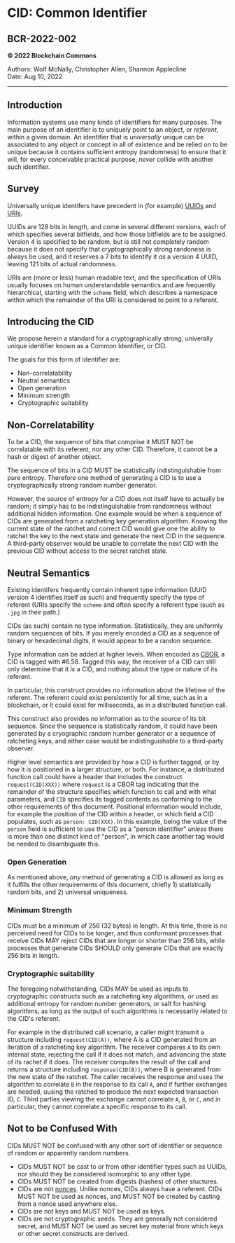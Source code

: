 # CID: Common Identifier

## BCR-2022-002

**© 2022 Blockchain Commons**

Authors: Wolf McNally, Christopher Allen, Shannon Applecline<br/>
Date: Aug 10, 2022

---

## Introduction

Information systems use many kinds of identifiers for many purposes. The main purpose of an identifier is to uniquely point to an object, or *referent*, within a given domain. An identifier that is *universally* unique can be associated to any object or concept in all of existence and be relied on to be unique because it contains sufficient entropy (randomness) to ensure that it will, for every conceivable practical purpose, *never* collide with another such identifier.

## Survey

Universally unique identifers have precedent in (for example) [UUIDs](https://en.wikipedia.org/wiki/Universally_unique_identifier) and [URIs](https://en.wikipedia.org/wiki/Uniform_Resource_Identifier).

UUIDs are 128 bits in length, and come in several different versions, each of which specifies several bitfields, and how those bitfields are to be assigned. Version 4 is specified to be random, but is still not completely random because it does not specify that cryptographically strong randoness is always be used, and it reserves a 7 bits to identify it *as* a version 4 UUID, leaving 121 bits of actual randomness.

URIs are (more or less) human readable text, and the specification of URIs usually focuses on human understandable semantics and are frequently hierarchical, starting with the `scheme` field, which describes a namespace within which the remainder of the URI is considered to point to a referent.

## Introducing the CID

We propose herein a standard for a cryptographically strong, univerally unique identifier known as a Common Identifier, or CID.

The goals for this form of identifier are:

* Non-correlatability
* Neutral semantics
* Open generation
* Minimum strength
* Cryptographic suitability

## Non-Correlatability

To be a CID, the sequence of bits that comprise it MUST NOT be correlatable with its referent, nor any other CID. Therefore, it cannot be a hash or digest of another object.

The sequence of bits in a CID MUST be statistically indistinguishable from pure entropy. Therefore one method of generating a CID is to use a cryptographically strong random number generator.

However, the source of entropy for a CID does not itself have to actually be random; it simply has to be indistinguishable from randomness without additional hidden information. One example would be when a sequence of CIDs are generated from a ratcheting key generation algorithm. Knowing the current state of the ratchet and correct CID would give one the ability to ratchet the key to the next state and generate the next CID in the sequence. A third-party observer would be unable to correlate the next CID with the previous CID without access to the secret ratchet state.

## Neutral Semantics

Existing identifers frequently contain inherent type information (UUID version 4 identifies itself as such) and frequently specify the type of referent (URIs specify the `scheme` and often specify a referent type (such as `.jpg` in their path.)

CIDs (as such) contain no type information. Statistically, they are uniformly random sequences of bits. If you merely encoded a CID as a sequence of binary or hexadecimal digits, it would appear to be a randon sequence.

Type information can be added at higher levels. When encoded as [CBOR](https://cbor.io/), a CID is tagged with #6.58. Tagged this way, the receiver of a CID can still only determine that it *is* a CID, and nothing about the type or nature of its referent.

In particular, this construct provides no information about the lifetime of the referent. The referent could exist persistently for all time, such as in a blockchain, or it could exist for milliseconds, as in a distributed function call.

This construct also provides no information as to the source of its bit sequence. Since the sequence is statistically random, it could have been generated by a cryographic random number generator or a sequence of ratcheting keys, and either case would be indistinguishable to a third-party observer.

Higher level semantics are provided by how a CID is further tagged, or by how it is positioned in a larger structure, or both. For instance, a distributed function call could have a header that includes the construct `request(CID(XXX))` where `request` is a CBOR tag indicating that the remainder of the structure specifies which function to call and with what parameters, and `CID` specifies its tagged contents as conforming to the other requirements of this document. Positional information would include, for example the position of the CID within a header, or which field a CID populates, such as `person: CID(XXX)`. In this example, being the value of the `person` field is sufficient to use the CID as a "person identifier" *unless* there is more than one distinct kind of "person", in which case another tag would be needed to disambiguate this.

### Open Generation

As mentioned above, *any* method of generating a CID is allowed as long as it fulfills the other requirements of this document, chiefly 1) statistically random bits, and 2) universal uniqueness.

### Minimum Strength

CIDs must be a minimum of 256 (32 bytes) in length. At this time, there is no perceived need for CIDs to be longer, and thus conformant processes that receive CIDs MAY reject CIDs that are longer or shorter than 256 bits, while processes that generate CIDs SHOULD only generate CIDs that are exactly 256 bits in length.

### Cryptographic suitability

The foregoing notwithstanding, CIDs MAY be used as inputs to cryptographic constructs such as a ratcheting key algorithms, or used as additional entropy for random number generators, or salt for hashing algorithms, as long as the output of such algorithms is necessarily related to the CID's referent.

For example in the distributed call scenario, a caller might transmit a structure including `request(CID(A))`, where A is a CID generated from an iteration of a ratcheting key algorithm. The receiver compares `A` to its own internal state, rejecting the call if it does not match, and advancing the state of its rachet if it does. The receiver computes the result of the call and returns a structure including `response(CID(B))`, where B is generated from the new state of the ratchet. The caller receives the response and uses the algorithm to correlate `B` in the response to its call `A`, and if further exchanges are needed, uusing the ratched to produce the next expected transaction ID, `C`. Third parties viewing the exchange cannot correlate `A`, `B`, or `C`, and in particular, they cannot correlate a specific response to its call.

## Not to be Confused With

CIDs MUST NOT be confused with any other sort of identifier or sequence of random or apparently random numbers.

* CIDs MUST NOT be cast to or from other identifier types such as UUIDs, nor should they be considered isomorphic to any other type.
* CIDs MUST NOT be created from digests (hashes) of other stuctures.
* CIDs are not [nonces](https://en.wikipedia.org/wiki/Cryptographic_nonce). Unlike nonces, CIDs always have a referent. CIDs MUST NOT be used as nonces, and MUST NOT be created by casting from a nonce used anywhere else.
* CIDs are not keys and MUST NOT be used as keys.
* CIDs are not cryptographic seeds. They are generally not considered secret, and MUST NOT be used as secret key material from which keys or other secret constructs are derived.
